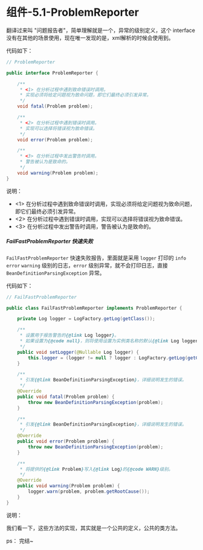 # 组件-5.1-ProblemReporter

翻译过来叫 "问题报告者"，简单理解就是一个，异常的级别定义，这个 interface 没有在其他的场景使用，现在唯一发现的是，xml解析的时候会使用到。

代码如下：

```java
// ProblemReporter

public interface ProblemReporter {

	/**
	 * <1> 在分析过程中遇到致命错误时调用。
	 * 实现必须将给定问题视为致命问题，即它们最终必须引发异常。
	 */
	void fatal(Problem problem);

	/**
	 * <2> 在分析过程中遇到错误时调用。
	 * 实现可以选择将错误视为致命错误。
	 */
	void error(Problem problem);

	/**
	 * <3> 在分析过程中发出警告时调用。
	 * 警告被认为是致命的。
	 */
	void warning(Problem problem);
}
```

说明：

- <1> 在分析过程中遇到致命错误时调用，实现必须将给定问题视为致命问题，即它们最终必须引发异常。
- <2> 在分析过程中遇到错误时调用，实现可以选择将错误视为致命错误。
- <3> 在分析过程中发出警告时调用，警告被认为是致命的。



##### FailFastProblemReporter 快速失败

`FailFastProblemReporter` 快速失败报告，里面就是采用 `logger` 打印的 `info` `error` `warning` 级别的日志，`error` 级别异常，就不会打印日志，直接 `BeanDefinitionParsingException` 异常。

代码如下：

```java
// FailFastProblemReporter

public class FailFastProblemReporter implements ProblemReporter {

	private Log logger = LogFactory.getLog(getClass());

	/**
	 * 设置用于报告警告的{@link Log logger}。
	 * 如果设置为{@code null}，则将使用设置为实例类名称的默认{@link Log logger}。
	 */
	public void setLogger(@Nullable Log logger) {
		this.logger = (logger != null ? logger : LogFactory.getLog(getClass()));
	}

	/**
	 * 引发{@link BeanDefinitionParsingException}，详细说明发生的错误。
	 */
	@Override
	public void fatal(Problem problem) {
		throw new BeanDefinitionParsingException(problem);
	}

	/**
	 * 引发{@link BeanDefinitionParsingException}，详细说明发生的错误。
	 */
	@Override
	public void error(Problem problem) {
		throw new BeanDefinitionParsingException(problem);
	}

	/**
	 * 将提供的{@link Problem}写入{@link Log}的{@code WARN}级别。
	 */
	@Override
	public void warning(Problem problem) {
		logger.warn(problem, problem.getRootCause());
	}
}
```

说明：

我们看一下，这些方法的实现，其实就是一个公共的定义，公共的类方法。





ps： 完结~